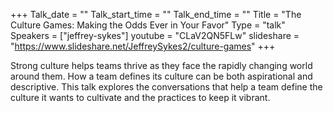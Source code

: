 +++
Talk_date = ""
Talk_start_time = ""
Talk_end_time = ""
Title = "The Culture Games: Making the Odds Ever in Your Favor"
Type = "talk"
Speakers = ["jeffrey-sykes"]
youtube = "CLaV2QN5FLw"
slideshare = "https://www.slideshare.net/JeffreySykes2/culture-games"
+++

Strong culture helps teams thrive as they face the rapidly changing world around them. How a team defines its culture can be both aspirational and descriptive. This talk explores the conversations that help a team define the culture it wants to cultivate and the practices to keep it vibrant.
